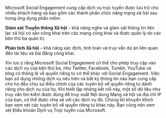 Microsoft Social Engagement cung cấp dịch vụ trực tuyến được lưu trữ cho nhiều khách hàng và bao gồm các thành phần chức năng mạng xã hội sau trong ứng dụng phần mềm:  
  
**Giám sát Truyền thông Xã hội** – khả năng nghe và giám sát thông tin liên lạc xã hội có sẵn công khai trên các mạng công khai và được quản lý do các bên thứ ba quản trị.  
  
**Phân tích Xã hội** – khả năng xác định, tính toán và truy vấn dự án liên quan đến tài liệu và bài đăng công khai.  
  
 Xin lưu ý rằng Microsoft Social Engagement có thể cho phép truy cập vào các dịch vụ của bên thứ ba, như Twitter, Facebook, Tumblr, YouTube và blog có thông lệ về quyền riêng tư có thể khác với Social Engagement. Việc bạn sử dụng những dịch vụ nêu trên và bất kỳ thông tin nào bạn cung cấp cho họ đều chịu sự điều chỉnh của các tuyên bố về quyền riêng tư dành riêng cho dịch vụ của họ. Khi thiết lập những kết nối này, một số dữ liệu như truy vấn tìm kiếm được dùng để truy xuất Nội dung Mạng xã hội và địa chỉ IP của bạn, có thể được chia sẻ với các dịch vụ đó. Chúng tôi khuyến khích bạn xem xét các tuyên bố về quyền riêng tư khác này. Bạn cũng nên xem xét Điều khoản Dịch vụ Trực tuyến của Microsoft.